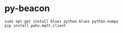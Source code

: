 py-beacon
==============
	sudo apt-get install bluez python-bluez python-numpy
	pip install paho.mqtt.client
